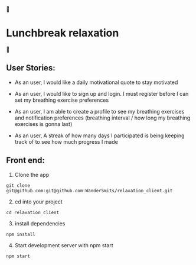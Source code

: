 :hibiscus: 
# Lunchbreak relaxation 
:hibiscus:

## User Stories:

- As an user, I would like a daily motivational quote to stay motivated

- As an user, I would like to sign up and login. I must register before I can set my breathing exercise preferences

- As an user, I am able to create a profile to see my breathing exercises and notification preferences (breathing interval / how long my breathing exercises is gonna last)

- As an user, A streak of how many days I participated is being keeping track of to see how much progress I made

## Front end:

1. Clone the app

```
git clone git@github.com:git@github.com:WanderSmits/relaxation_client.git
```

2. cd into your project

```
cd relaxation_client
```

3. install dependencies

```
npm install
```

4. Start development server with npm start

```
npm start
```
